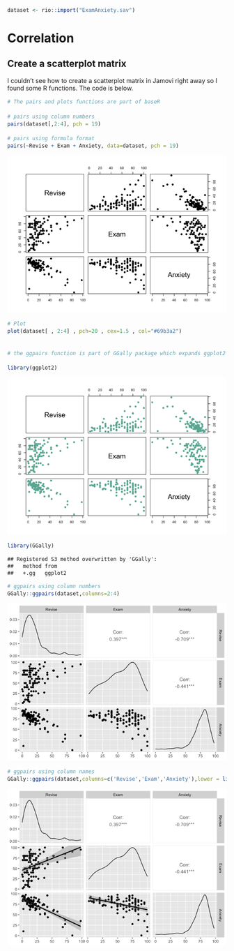 ``` r
dataset <- rio::import("ExamAnxiety.sav")
```

# Correlation

## Create a scatterplot matrix

I couldn’t see how to create a scatterplot matrix in Jamovi right away
so I found some R functions. The code is below.

``` r
# The pairs and plots functions are part of baseR

# pairs using column numbers
pairs(dataset[,2:4], pch = 19)

# pairs using formula format
pairs(~Revise + Exam + Anxiety, data=dataset, pch = 19)
```

![](Week-6-correlation-Rnotebook_files/figure-markdown_github/unnamed-chunk-2-1.png)

``` r
# Plot
plot(dataset[ , 2:4] , pch=20 , cex=1.5 , col="#69b3a2")


# the ggpairs function is part of GGally package which expands ggplot2 package

library(ggplot2)
```

![](Week-6-correlation-Rnotebook_files/figure-markdown_github/unnamed-chunk-2-2.png)

``` r
library(GGally)
```

    ## Registered S3 method overwritten by 'GGally':
    ##   method from   
    ##   +.gg   ggplot2

``` r
# ggpairs using column numbers
GGally::ggpairs(dataset,columns=2:4)
```

![](Week-6-correlation-Rnotebook_files/figure-markdown_github/unnamed-chunk-2-3.png)

``` r
# ggpairs using column names
GGally::ggpairs(dataset,columns=c('Revise','Exam','Anxiety'),lower = list(continuous = "smooth"))
```

![](Week-6-correlation-Rnotebook_files/figure-markdown_github/unnamed-chunk-2-4.png)
